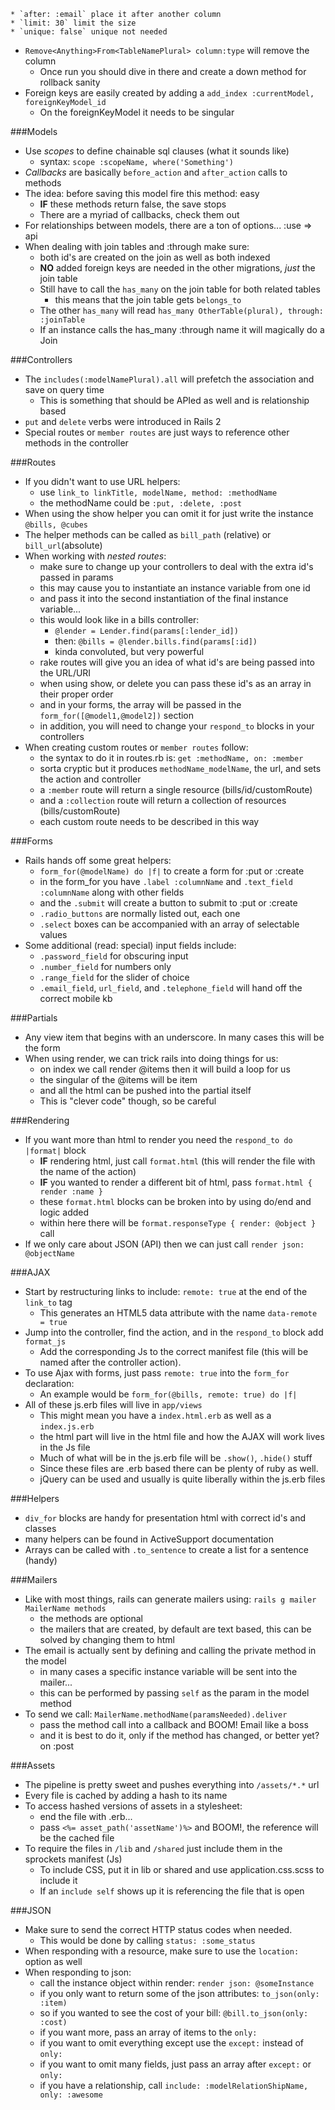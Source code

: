 	* `after: :email` place it after another column
	* `limit: 30` limit the size
	* `unique: false` unique not needed
* `Remove<Anything>From<TableNamePlural> column:type` will remove the column
	* Once run you should dive in there and create a down method for rollback sanity
* Foreign keys are easily created by adding a `add_index :currentModel, foreignKeyModel_id`
	* On the foreignKeyModel it needs to be singular

###Models

* Use _scopes_ to define chainable sql clauses (what it sounds like)
	* syntax: `scope :scopeName, where('Something')`
* _Callbacks_ are basically `before_action` and `after_action` calls to methods
* The idea: before saving this model fire this method: easy
	* __IF__ these methods return false, the save stops
	* There are a myriad of callbacks, check them out
* For relationships between models, there are a ton of options... :use => api
* When dealing with join tables and :through make sure:
	* both id's are created on the join as well as both indexed
	* __NO__ added foreign keys are needed in the other migrations, _just_ the join table
	* Still have to call the `has_many` on the join table for both related tables
		* this means that the join table gets `belongs_to`
	* The other `has_many` will read `has_many OtherTable(plural), through: :joinTable`
	* If an instance calls the has_many :through name it will magically do a Join

###Controllers

* The `includes(:modelNamePlural).all` will prefetch the association and save on query time
	* This is something that should be APIed as well and is relationship based
* `put` and `delete` verbs were introduced in Rails 2
* Special routes or `member routes` are just ways to reference other methods in the controller

###Routes

* If you didn't want to use URL helpers:
	* use `link_to linkTitle, modelName, method: :methodName` 
	* the methodName could be `:put, :delete, :post`
* When using the show helper you can omit it for just write the instance `@bills, @cubes`
* The helper methods can be called as `bill_path` (relative) or `bill_url`(absolute)
* When working with _nested routes_:
	* make sure to change up your controllers to deal with the extra id's passed in params
	* this may cause you to instantiate an instance variable from one id
	* and pass it into the second instantiation of the final instance variable...
	* this would look like in a bills controller:
		* `@lender = Lender.find(params[:lender_id])`
		* then: `@bills = @lender.bills.find(params[:id])`
		* kinda convoluted, but very powerful
	* rake routes will give you an idea of what id's are being passed into the URL/URI
	* when using show, or delete you can pass these id's as an array in their proper order
	* and in your forms, the array will be passed in the `form_for([@model1,@model2])` section
	* in addition, you will need to change your `respond_to` blocks in your controllers
* When creating custom routes or `member routes` follow:
	* the syntax to do it in routes.rb is: `get :methodName, on: :member`
	* sorta cryptic but it produces `methodName_modelName`, the url, and sets the action and controller
	* a `:member` route will return a single resource (bills/id/customRoute)
	* and a `:collection` route will return a collection of resources (bills/customRoute)
	* each custom route needs to be described in this way

###Forms

* Rails hands off some great helpers:
	* `form_for(@modelName) do |f|` to create a form for :put or :create
	* in the form_for you have `.label :columnName` and `.text_field :columnName` along with other fields
	* and the `.submit` will create a button to submit to :put or :create
	* `.radio_buttons` are normally listed out, each one
	* `.select` boxes can be accompanied with an array of selectable values
* Some additional (read: special) input fields include:
	* `.password_field` for obscuring input
	* `.number_field` for numbers only
	* `.range_field` for the slider of choice
	* `.email_field`, `url_field`, and `.telephone_field` will hand off the correct mobile kb

###Partials

* Any view item that begins with an underscore. In many cases this will be the form
* When using render, we can trick rails into doing things for us:
	* on index we call render @items then it will build a loop for us
	* the singular of the @items will be item
	* and all the html can be pushed into the partial itself
	* This is "clever code" though, so be careful

###Rendering

* If you want more than html to render you need the `respond_to do |format|` block
	* __IF__ rendering html, just call `format.html` (this will render the file with the name of the action)
	* __IF__ you wanted to render a different bit of html, pass `format.html { render :name }`
	* these `format.html` blocks can be broken into by using do/end and logic added
	* within here there will be `format.responseType { render: @object }` call
* If we only care about JSON (API) then we can just call `render json: @objectName`

###AJAX

* Start by restructuring links to include: `remote: true` at the end of the `link_to` tag
	* This generates an HTML5 data attribute with the name `data-remote = true`
* Jump into the controller, find the action, and in the `respond_to` block add `format_js`
	* Add the corresponding Js to the correct manifest file (this will be named after the controller action).
* To use Ajax with forms, just pass `remote: true` into the `form_for` declaration:
	* An example would be `form_for(@bills, remote: true) do |f|`
* All of these js.erb files will live in `app/views`
	* This might mean you have a `index.html.erb` as well as a `index.js.erb`
	* the html part will live in the html file and how the AJAX will work lives in the Js file
	* Much of what will be in the js.erb file will be `.show()`, `.hide()` stuff
	* Since these files are .erb based there can be plenty of ruby as well.
	* jQuery can be used and usually is quite liberally within the js.erb files

###Helpers

* `div_for` blocks are handy for presentation html with correct id's and classes
* many helpers can be found in ActiveSupport documentation
* Arrays can be called with `.to_sentence` to create a list for a sentence (handy)

###Mailers

* Like with most things, rails can generate mailers using: `rails g mailer MailerName methods`
	* the methods are optional
	* the mailers that are created, by default are text based, this can be solved by changing them to html
* The email is actually sent by defining and calling the private method in the model
	* in many cases a specific instance variable will be sent into the mailer...
	* this can be performed by passing `self` as the param in the model method
* To send we call: `MailerName.methodName(paramsNeeded).deliver`
	* pass the method call into a callback and BOOM! Email like a boss
	* and it is best to do it, only if the method has changed, or better yet? on :post

###Assets

* The pipeline is pretty sweet and pushes everything into `/assets/*.*` url
* Every file is cached by adding a hash to its name
* To access hashed versions of assets in a stylesheet:
	* end the file with .erb...
	* pass `<%= asset_path('assetName')%>` and BOOM!, the reference will be the cached file
* To require the files in `/lib` and `/shared` just include them in the sprockets manifest (Js)
	* To include CSS, put it in lib or shared and use application.css.scss to include it
	* If an `include self` shows up it is referencing the file that is open

###JSON

* Make sure to send the correct HTTP status codes when needed.
	* This would be done by calling `status: :some_status`
* When responding with a resource, make sure to use the `location:` option as well
* When responding to json:
	* call the instance object within render: `render json: @someInstance`
	* if you only want to return some of the json attributes: `to_json(only: :item)`
	* so if you wanted to see the cost of your bill: `@bill.to_json(only: :cost)`
	* if you want more, pass an array of items to the `only:`
	* if you want to omit everything except use the `except:` instead of `only:`
	* if you want to omit many fields, just pass an array after `except:` or `only:`
	* if you have a relationship, call `include: :modelRelationShipName, only: :awesome`
